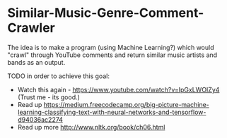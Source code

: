 # Similar-Music-Genre-Comment-Crawler
The idea is to make a program (using Machine Learning?) which would "crawl" through YouTube comments and return similar music artists and bands as an output.

TODO in order to achieve this goal:
  - Watch this again - https://www.youtube.com/watch?v=IpGxLWOIZy4 (Trust me - its good.)
  - Read up https://medium.freecodecamp.org/big-picture-machine-learning-classifying-text-with-neural-networks-and-tensorflow-d94036ac2274
  - Read up more http://www.nltk.org/book/ch06.html

